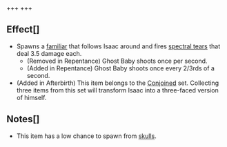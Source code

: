 +++
+++

Effect[]
--------


* Spawns a [familiar](/wiki/Familiar "Familiar") that follows Isaac around and fires [spectral tears](/wiki/Spectral_tears "Spectral tears") that deal 3.5 damage each.
	+ (Removed in Repentance) Ghost Baby shoots once per second.
	+ (Added in Repentance) Ghost Baby shoots once every 2/3rds of a second.
* (Added in Afterbirth) This item belongs to the [Conjoined](/wiki/Conjoined "Conjoined") set. Collecting three items from this set will transform Isaac into a three-faced version of himself.


Notes[]
-------


* This item has a low chance to spawn from [skulls](/wiki/Rocks#Skulls "Rocks").



